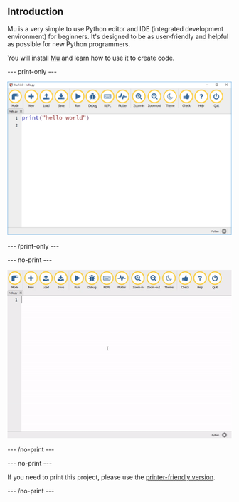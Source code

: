 ## Introduction

Mu is a very simple to use Python editor and IDE (integrated development environment) for beginners. It's designed to be as user-friendly and helpful as possible for new Python programmers.

You will install [Mu](https://codewith.mu) and learn how to use it to create code.

--- print-only ---

![mu hello world](images/mu_hello_world.PNG)

--- /print-only ---

--- no-print ---

![mu hello world](images/mu.gif)

--- /no-print ---

--- no-print ---

If you need to print this project, please use the [printer-friendly version](https://projects.raspberrypi.org/en/projects/getting-started-wth-mu/print).

--- /no-print ---
